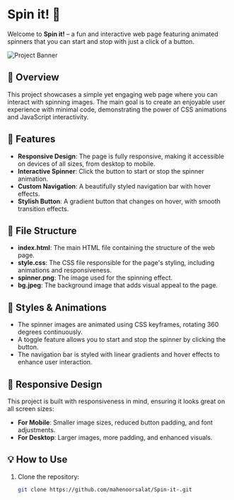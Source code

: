 # Spin it! 🎡

Welcome to **Spin it!** – a fun and interactive web page featuring animated spinners that you can start and stop with just a click of a button.

![Project Banner](https://images.pexels.com/photos/3165335/pexels-photo-3165335.jpeg)

## 📜 Overview

This project showcases a simple yet engaging web page where you can interact with spinning images. The main goal is to create an enjoyable user experience with minimal code, demonstrating the power of CSS animations and JavaScript interactivity.

## 🚀 Features

- **Responsive Design**: The page is fully responsive, making it accessible on devices of all sizes, from desktop to mobile.
- **Interactive Spinner**: Click the button to start or stop the spinner animation.
- **Custom Navigation**: A beautifully styled navigation bar with hover effects.
- **Stylish Button**: A gradient button that changes on hover, with smooth transition effects.

## 📂 File Structure

- **index.html**: The main HTML file containing the structure of the web page.
- **style.css**: The CSS file responsible for the page's styling, including animations and responsiveness.
- **spinner.png**: The image used for the spinning effect.
- **bg.jpeg**: The background image that adds visual appeal to the page.

## 🎨 Styles & Animations

- The spinner images are animated using CSS keyframes, rotating 360 degrees continuously.
- A toggle feature allows you to start and stop the spinner by clicking the button.
- The navigation bar is styled with linear gradients and hover effects to enhance user interaction.

## 📱 Responsive Design

This project is built with responsiveness in mind, ensuring it looks great on all screen sizes:

- **For Mobile**: Smaller image sizes, reduced button padding, and font adjustments.
- **For Desktop**: Larger images, more padding, and enhanced visuals.

## 💡 How to Use

1. Clone the repository:
   ```bash
   git clone https://github.com/mahenoorsalat/Spin-it-.git
